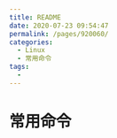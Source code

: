 ```yaml
---
title: README
date: 2020-07-23 09:54:47
permalink: /pages/920060/
categories: 
  - Linux
  - 常用命令
tags: 
  - 
---
```

# 常用命令

